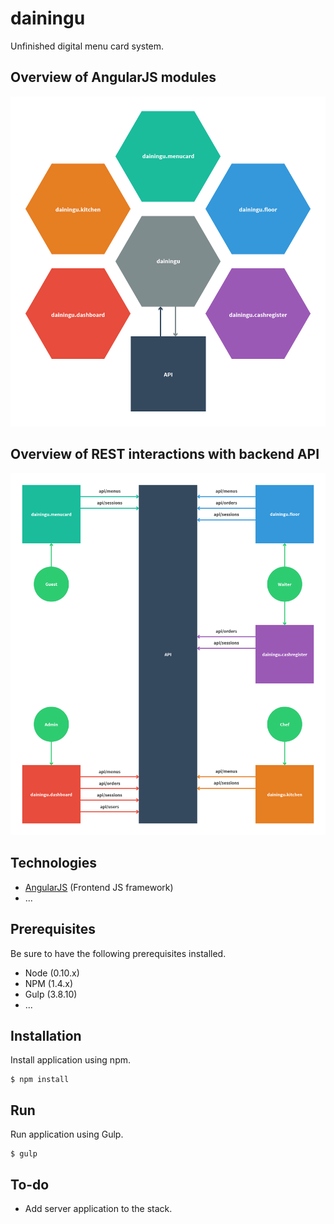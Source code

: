 dainingu
===================

Unfinished digital menu card system.

Overview of AngularJS modules
-------------------
![Site Overview](assets/angular-modules.png)

Overview of REST interactions with backend API
-------------------
![Site Overview](assets/rest-interactions.png)

Technologies
-------------------
- [AngularJS](http://angularjs.org) (Frontend JS framework)
- ...

Prerequisites
-------------------
Be sure to have the following prerequisites installed.

- Node (0.10.x)
- NPM (1.4.x)
- Gulp (3.8.10)
- ...

Installation
-------------------
Install application using npm.

```
$ npm install
```

Run
-------------------
Run application using Gulp.

```
$ gulp
```

To-do
-------------------
- Add server application to the stack.